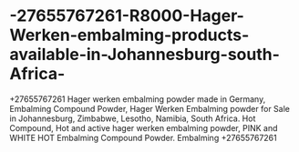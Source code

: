 # -27655767261-R8000-Hager-Werken-embalming-products-available-in-Johannesburg-south-Africa-
+27655767261 Hager werken embalming powder   made in Germany, Embalming Compound Powder, Hager Werken Embalming powder for Sale in Johannesburg, Zimbabwe, Lesotho, Namibia, South Africa. Hot Compound, Hot and active hager werken embalming powder, PINK and WHITE HOT Embalming Compound Powder. Embalming +27655767261
